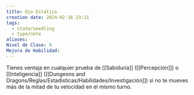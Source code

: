 ```yaml
---
title: Ojo Estático
creation date: 2024-02-16 23:11
tags:
  - state/seedling
  - type/note
aliases: 
Nivel de Clase: 9
Mejora de Habilidad:
---
```

Tienes ventaja en cualquier prueba de [[Sabiduría]] ([[Percepción]]) o [[Inteligencia]] ([[Dungeons and Dragons/Reglas/Estadisticas/Habilidades/Investigación]]) si no te
mueves más de la mitad de tu velocidad en el mismo turno.

